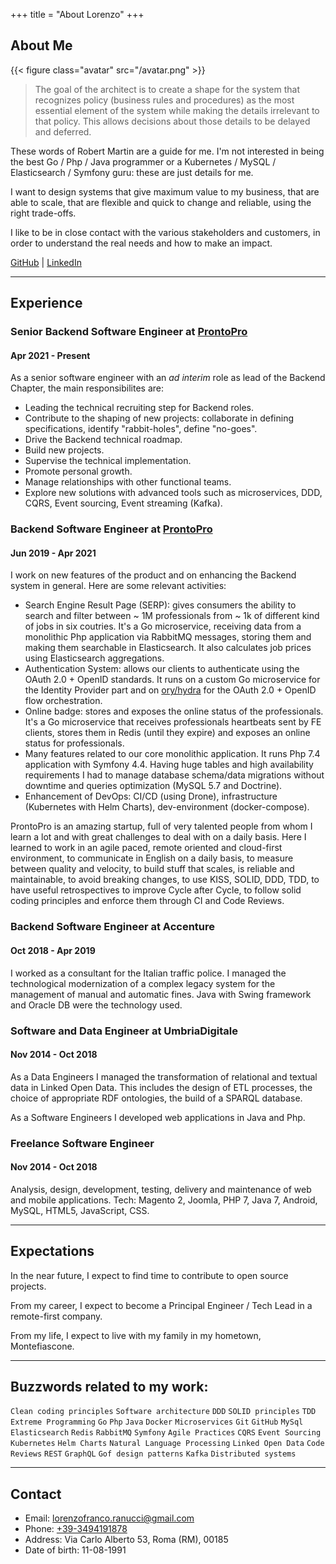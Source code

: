 +++
title = "About Lorenzo"
+++

## About Me

{{< figure class="avatar" src="/avatar.png" >}}

> The goal of the architect is to create a shape for the system that recognizes policy (business rules and procedures) as the most essential element of the system while making the details irrelevant to that policy. This allows decisions about those details to be delayed and deferred.

These words of Robert Martin are a guide for me. I'm not interested in being the best Go / Php / Java programmer or a Kubernetes / MySQL / Elasticsearch / Symfony guru: these are just details for me.

I want to design systems that give maximum value to my business, that are able to scale, that are flexible and quick to change and reliable, using the right trade-offs.

I like to be in close contact with the various stakeholders and customers, in order to understand the real needs and how to make an impact.

[GitHub](https://github.com/lorenzoranucci) | [LinkedIn](https://www.linkedin.com/in/lorenzo-franco-ranucci-859416b2/)

---

## Experience

### Senior Backend Software Engineer at [ProntoPro](https://prontopro.it)

#### Apr 2021 - Present

As a senior software engineer with an _ad interim_  role as lead of the Backend Chapter, the main responsibilites are:

- Leading the technical recruiting step for Backend roles.
- Contribute to the shaping of new projects: collaborate in defining specifications, identify "rabbit-holes", define "no-goes".
- Drive the Backend technical roadmap.
- Build new projects.
- Supervise the technical implementation.
- Promote personal growth.
- Manage relationships with other functional teams.
- Explore new solutions with advanced tools such as microservices, DDD, CQRS, Event sourcing, Event streaming (Kafka).

### Backend Software Engineer at [ProntoPro](https://prontopro.it)

#### Jun 2019 - Apr 2021

I work on new features of the product and on enhancing the Backend system in general. Here are some relevant activities:

- Search Engine Result Page (SERP): gives consumers the ability to search and filter between ~ 1M professionals from ~ 1k of different kind of jobs in six coutries. It's a Go microservice, receiving data from a monolithic Php application via RabbitMQ messages, storing them and making them searchable in Elasticsearch. It also calculates job prices using Elasticsearch aggregations.
- Authentication System: allows our clients to authenticate using the OAuth 2.0 + OpenID standards. It runs on a custom Go microservice for the Identity Provider part and on [ory/hydra](https://github.com/ory/hydra) for the OAuth 2.0 + OpenID flow orchestration.
- Online badge: stores and exposes the online status of the professionals. It's a Go microservice that receives professionals heartbeats sent by FE clients, stores them in Redis (until they expire) and exposes an online status for professionals.
- Many features related to our core monolithic application. It runs Php 7.4 application with Symfony 4.4. Having huge tables and high availability requirements I had to manage database schema/data migrations without downtime and queries optimization (MySQL 5.7 and Doctrine).
- Enhancement of DevOps: CI/CD (using Drone), infrastructure (Kubernetes with Helm Charts), dev-environment (docker-compose).

ProntoPro is an amazing startup, full of very talented people from whom I learn a lot and with great challenges to deal with on a daily basis. Here I learned to work in an agile paced, remote oriented and cloud-first environment, to communicate in English on a daily basis, to measure between quality and velocity, to build stuff that scales, is reliable and maintainable, to avoid breaking changes, to use KISS, SOLID, DDD, TDD, to have useful retrospectives to improve Cycle after Cycle, to follow solid coding principles and enforce them through CI and Code Reviews.

### Backend Software Engineer at Accenture
#### Oct 2018 - Apr 2019
I worked as a consultant for the Italian traffic police. I managed the technological modernization of a complex legacy system for the management of manual and automatic fines. Java with Swing framework and Oracle DB were the technology used.

### Software and Data Engineer at UmbriaDigitale
#### Nov 2014 - Oct 2018

As a Data Engineers I managed the transformation of relational and textual data in Linked Open Data. This includes the design of ETL processes, the choice of appropriate RDF ontologies, the build of a SPARQL database.

As a Software Engineers I developed web applications in Java and Php.

### Freelance Software Engineer
#### Nov 2014 - Oct 2018

Analysis, design, development, testing, delivery and maintenance of web and mobile applications.
Tech: Magento 2, Joomla, PHP 7, Java 7, Android, MySQL, HTML5, JavaScript, CSS.

---
## Expectations

In the near future, I expect to find time to contribute to open source projects.

From my career, I expect to become a Principal Engineer / Tech Lead in a remote-first company.

From my life, I expect to live with my family in my hometown, Montefiascone.

---

## Buzzwords related to my work:

`Clean coding principles` `Software architecture` `DDD` `SOLID principles` `TDD` `Extreme Programming` `Go` `Php` `Java` `Docker` `Microservices` `Git` `GitHub` `MySql` `Elasticsearch` `Redis` `RabbitMQ` `Symfony` `Agile Practices` `CQRS` `Event Sourcing` `Kubernetes` `Helm Charts` `Natural Language Processing` `Linked Open Data` `Code Reviews` `REST` `GraphQL` `Gof design patterns` `Kafka` `Distributed systems`

---

## Contact

* Email: [lorenzofranco.ranucci@gmail.com](mailto:lorenzofranco.ranucci@gmail.com)
* Phone: [+39-3494191878](tel:+39-3494191878)
* Address: Via Carlo Alberto 53, Roma (RM), 00185
* Date of birth: 11-08-1991
